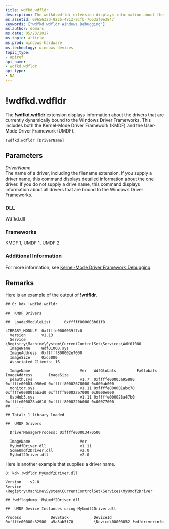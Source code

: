```yaml
---
title: wdfkd.wdfldr
description: The wdfkd.wdfldr extension displays information about the KMDF and UMDF drivers that are currently dynamically bound to the Windows Driver Frameworks. 
ms.assetid: 0965632d-922b-4812-9cfb-7663af0e3847
keywords: ["wdfkd.wdfldr Windows Debugging"]
ms.author: domars
ms.date: 05/23/2017
ms.topic: article
ms.prod: windows-hardware
ms.technology: windows-devices
topic_type:
- apiref
api_name:
- wdfkd.wdfldr
api_type:
- NA
---
```


# !wdfkd.wdfldr


The **!wdfkd.wdfldr** extension displays information about the drivers that are currently dynamically bound to the Windows Driver Frameworks. This includes both the Kernel-Mode Driver Framework (KMDF) and the User-Mode Driver Framework (UMDF).

```
!wdfkd.wdfldr [DriverName]
```

## <span id="Parameters"></span><span id="parameters"></span><span id="PARAMETERS"></span>Parameters


<span id="_______DriverName______"></span><span id="_______drivername______"></span><span id="_______DRIVERNAME______"></span> *DriverName*   
The name of a driver, including the filename extension. If you supply a driver name, this command displays detailed information about the one driver. If you do not supply a drive name, this command displays information about all drivers that are bound to the Windows Driver Frameworks.

### <span id="DLL"></span><span id="dll"></span>DLL

Wdfkd.dll

### <span id="Frameworks"></span><span id="frameworks"></span><span id="FRAMEWORKS"></span>Frameworks

KMDF 1, UMDF 1, UMDF 2

### <span id="Additional_Information"></span><span id="additional_information"></span><span id="ADDITIONAL_INFORMATION"></span>Additional Information

For more information, see [Kernel-Mode Driver Framework Debugging](kernel-mode-driver-framework-debugging.md).

Remarks
-------

Here is an example of the output of **!wdfldr**.

```
## 0: kd> !wdfkd.wdfldr

##  KMDF Drivers

##  LoadedModuleList      0xfffff800003b61f8

LIBRARY_MODULE  0xffffe0000039f7c0
  Version       v1.13
  Service       \Registry\Machine\System\CurrentControlSet\Services\Wdf01000
  ImageName     Wdf01000.sys
  ImageAddress  0xfffff800002e7000
  ImageSize     0xc5000
  Associated Clients: 16

  ImageName                      Ver   WdfGlobals         FxGlobals          ImageAddress       ImageSize
  peauth.sys                     v1.7  0xffffe00003a95880 0xffffe00003a956e0 0xfffff80002678000 0x000ab000
  monitor.sys                    v1.11 0xffffe000001abc70 0xffffe000001abad0 0xfffff800022e7000 0x0000e000
  UsbHub3.sys                    v1.11 0xffffe000028a47b0 0xffffe000028a4610 0xfffff8000220b000 0x00077000
##   ...

## Total: 1 library loaded

##  UMDF Drivers

  DriverManagerProcess: 0xffffe00003470500

  ImageName                      Ver
  MyUmdfDriver.dll               v1.11 
  SomeUmdf2Driver.dll            v2.0  
  MyUmdf2Driver.dll              v2.0
```

Here is another example that supplies a driver name.

```
0: kd> !wdfldr MyUmdf2Driver.dll

Version    v2.0
Service    \Registry\Machine\System\CurrentControlSet\Services\MyUmdf2Driver

## !wdflogdump  MyUmdf2Driver.dll

##  UMDF Device Instances using MyUmdf2Driver.dll

Process             DevStack           DeviceId
0xffffe00000c32900  a5a3ab5f70         \Device\00000052 !wdfdriverinfo
```

 

 





